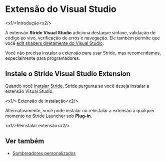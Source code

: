 # Extensão do Visual Studio

<x1\/>Introdução<x2\/>

A extensão **Stride Visual Studio** adiciona destaque sintaxe, validação de código ao vivo, verificação de erros e navegação. Ele também permite que você [edit shaders diretamente do Visual Studio](../graphics/effects-and-shaders/custom-shaders.md).

Você não precisa instalar a extensão para usar Stride, mas recomendamos, especialmente para programadores.

## Instale o Stride Visual Studio Extension

Quando você [instalar Stride](install-stride.md), Stride pergunta se você deseja instalar a extensão Visual Studio.

<x1\/> Extensão de instalação<x2\/>

Alternativamente, você pode instalar ou reinstalar a extensão a qualquer momento no Stride Launcher sob **Plug-in**.

<x1\/>Reinstalar extensão<x2\/>

## Ver também

* [Sombreadores personalizados](../graphics/effects-and-shaders/custom-shaders.md)